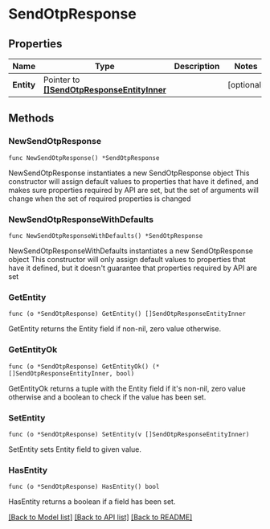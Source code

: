 # SendOtpResponse

## Properties

Name | Type | Description | Notes
------------ | ------------- | ------------- | -------------
**Entity** | Pointer to [**[]SendOtpResponseEntityInner**](SendOtpResponseEntityInner.md) |  | [optional] 

## Methods

### NewSendOtpResponse

`func NewSendOtpResponse() *SendOtpResponse`

NewSendOtpResponse instantiates a new SendOtpResponse object
This constructor will assign default values to properties that have it defined,
and makes sure properties required by API are set, but the set of arguments
will change when the set of required properties is changed

### NewSendOtpResponseWithDefaults

`func NewSendOtpResponseWithDefaults() *SendOtpResponse`

NewSendOtpResponseWithDefaults instantiates a new SendOtpResponse object
This constructor will only assign default values to properties that have it defined,
but it doesn't guarantee that properties required by API are set

### GetEntity

`func (o *SendOtpResponse) GetEntity() []SendOtpResponseEntityInner`

GetEntity returns the Entity field if non-nil, zero value otherwise.

### GetEntityOk

`func (o *SendOtpResponse) GetEntityOk() (*[]SendOtpResponseEntityInner, bool)`

GetEntityOk returns a tuple with the Entity field if it's non-nil, zero value otherwise
and a boolean to check if the value has been set.

### SetEntity

`func (o *SendOtpResponse) SetEntity(v []SendOtpResponseEntityInner)`

SetEntity sets Entity field to given value.

### HasEntity

`func (o *SendOtpResponse) HasEntity() bool`

HasEntity returns a boolean if a field has been set.


[[Back to Model list]](../README.md#documentation-for-models) [[Back to API list]](../README.md#documentation-for-api-endpoints) [[Back to README]](../README.md)



